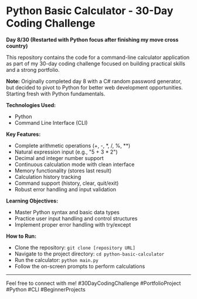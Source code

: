 # Python Basic Calculator - 30-Day Coding Challenge
**Day 8/30 (Restarted with Python focus after finishing my move cross country)**

This repository contains the code for a command-line calculator application as part of my 30-day coding challenge focused on building practical skills and a strong portfolio.

**Note:** Originally completed day 8 with a C# random password generator, but decided to pivot to Python for better web development opportunities. Starting fresh with Python fundamentals.

**Technologies Used:**
* Python
* Command Line Interface (CLI)

**Key Features:**
* Complete arithmetic operations (+, -, *, /, %, **)
* Natural expression input (e.g., "5 + 3 * 2")
* Decimal and integer number support
* Continuous calculation mode with clean interface
* Memory functionality (stores last result)
* Calculation history tracking
* Command support (history, clear, quit/exit)
* Robust error handling and input validation

**Learning Objectives:**
* Master Python syntax and basic data types
* Practice user input handling and control structures
* Implement proper error handling with try/except

**How to Run:**
* Clone the repository: `git clone [repository URL]`
* Navigate to the project directory: `cd python-basic-calculator`
* Run the calculator: `python main.py`
* Follow the on-screen prompts to perform calculations

---
Feel free to connect with me!
#30DayCodingChallenge #PortfolioProject #Python #CLI #BeginnerProjects